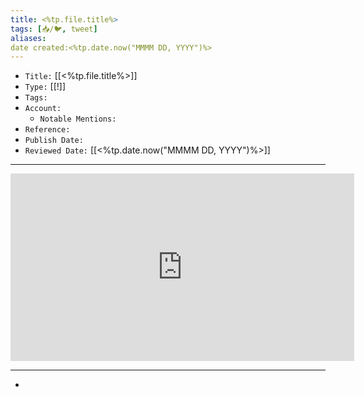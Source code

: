 ```yaml
---
title: <%tp.file.title%>
tags: [📥️/🐦️, tweet]
aliases: 
date created:<%tp.date.now("MMMM DD, YYYY")%>
---
```


- `Title:` [[<%tp.file.title%>]]
- `Type:` [[!]]
- `Tags:` 
- `Account:` 
	- `Notable Mentions:`
- `Reference:` 
- `Publish Date:` 
- `Reviewed Date:` [[<%tp.date.now("MMMM DD, YYYY")%>]]

---

<center><iframe border=0 frameborder=0 height=300 width=550 src="https://twitframe.com/show?url="></iframe></center>

---

- 